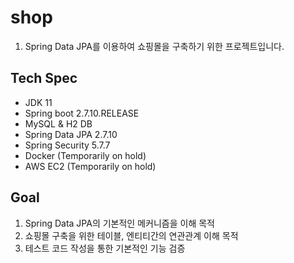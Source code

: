 # shop

1. Spring Data JPA를 이용하여 쇼핑몰을 구축하기 위한 프로젝트입니다.

## Tech Spec

- JDK 11
- Spring boot 2.7.10.RELEASE
- MySQL & H2 DB
- Spring Data JPA 2.7.10
- Spring Security 5.7.7
- Docker (Temporarily on hold)
- AWS EC2 (Temporarily on hold)

## Goal

1. Spring Data JPA의 기본적인 메커니즘을 이해 목적
2. 쇼핑몰 구축을 위한 테이블, 엔티티간의 연관관계 이해 목적
3. 테스트 코드 작성을 통한 기본적인 기능 검증
